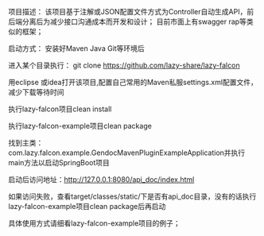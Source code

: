 项目描述：
该项目基于注解或JSON配置文件方式为Controller自动生成API，前后端分离后为减少接口沟通成本而开发和设计；
目前市面上有swagger rap等类似的框架；

启动方式：
安装好Maven Java Git等环境后

进入某个目录执行：
git clone https://github.com/lazy-share/lazy-falcon

用eclipse 或idea打开该项目,配置自己常用的Maven私服settings.xml配置文件，减少下载等待时间

执行lazy-falcon项目clean install

执行lazy-falcon-example项目clean package

找到主类：com.lazy.falcon.example.GendocMavenPluginExampleApplication并执行main方法以启动SpringBoot项目

启动后访问地址：http://127.0.0.1:8080/api_doc/index.html

如果访问失败，查看target/classes/static/下是否有api_doc目录，没有的话执行lazy-falcon-example项目clean package后再启动

具体使用方式请细看lazy-falcon-example项目的例子；



